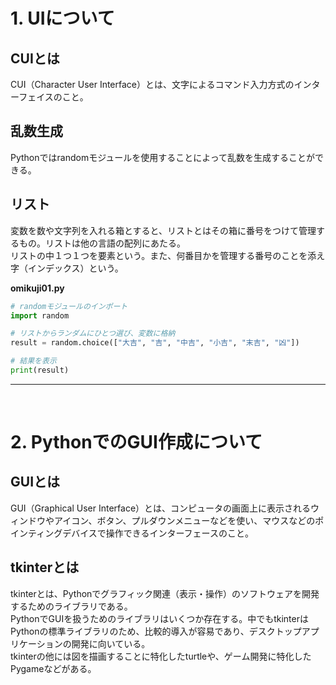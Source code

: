 # 1. UIについて

## CUIとは
CUI（Character User Interface）とは、文字によるコマンド入力方式のインターフェイスのこと。

## 乱数生成
Pythonではrandomモジュールを使用することによって乱数を生成することができる。

## リスト
変数を数や文字列を入れる箱とすると、リストとはその箱に番号をつけて管理するもの。リストは他の言語の配列にあたる。<br>
リストの中１つ１つを要素という。また、何番目かを管理する番号のことを添え字（インデックス）という。

**omikuji01.py**
``` python
# randomモジュールのインポート
import random

# リストからランダムにひとつ選び、変数に格納
result = random.choice(["大吉", "吉", "中吉", "小吉", "末吉", "凶"])

# 結果を表示
print(result)
```

---
<br>


# 2. PythonでのGUI作成について

## GUIとは
GUI（Graphical User Interface）とは、コンピュータの画面上に表示されるウィンドウやアイコン、ボタン、プルダウンメニューなどを使い、マウスなどのポインティングデバイスで操作できるインターフェースのこと。

## tkinterとは
tkinterとは、Pythonでグラフィック関連（表示・操作）のソフトウェアを開発するためのライブラリである。<br>
PythonでGUIを扱うためのライブラリはいくつか存在する。中でもtkinterはPythonの標準ライブラリのため、比較的導入が容易であり、デスクトップアプリケーションの開発に向いている。<br>
tkinterの他には図を描画することに特化したturtleや、ゲーム開発に特化したPygameなどがある。


